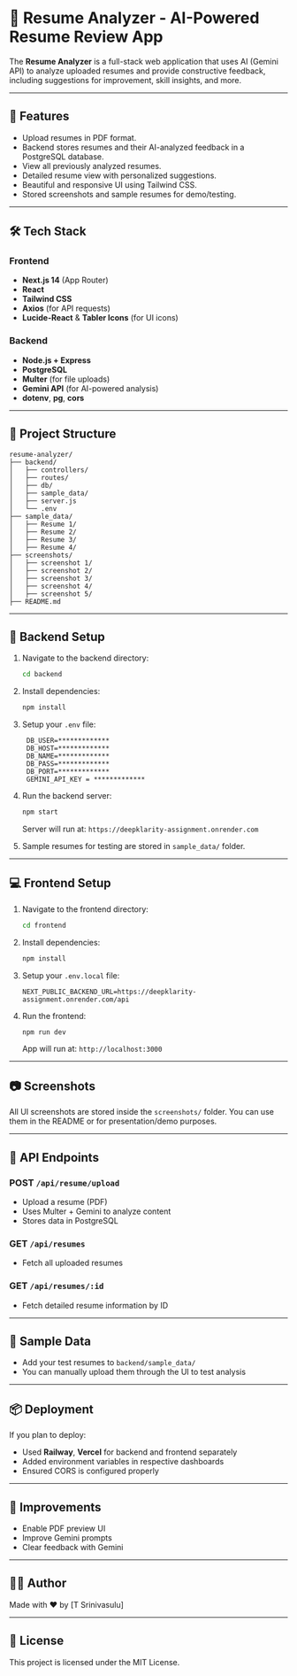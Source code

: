 # 🧠 Resume Analyzer - AI-Powered Resume Review App

The **Resume Analyzer** is a full-stack web application that uses AI (Gemini API) to analyze uploaded resumes and provide constructive feedback, including suggestions for improvement, skill insights, and more.

---

## 🚀 Features

- Upload resumes in PDF format.
- Backend stores resumes and their AI-analyzed feedback in a PostgreSQL database.
- View all previously analyzed resumes.
- Detailed resume view with personalized suggestions.
- Beautiful and responsive UI using Tailwind CSS.
- Stored screenshots and sample resumes for demo/testing.

---

## 🛠️ Tech Stack

### Frontend
- **Next.js 14** (App Router)
- **React**
- **Tailwind CSS**
- **Axios** (for API requests)
- **Lucide-React** & **Tabler Icons** (for UI icons)

### Backend
- **Node.js + Express**
- **PostgreSQL**
- **Multer** (for file uploads)
- **Gemini API** (for AI-powered analysis)
- **dotenv**, **pg**, **cors**

---

## 📁 Project Structure

```
resume-analyzer/
├── backend/
│   ├── controllers/
│   ├── routes/
│   ├── db/
│   ├── sample_data/
│   ├── server.js
│   └── .env
├── sample_data/
│   ├── Resume 1/
│   ├── Resume 2/
│   ├── Resume 3/
│   ├── Resume 4/
├── screenshots/
│   ├── screenshot 1/
│   ├── screenshot 2/
│   ├── screenshot 3/
│   ├── screenshot 4/
│   ├── screenshot 5/
├── README.md
```

---

## 🧩 Backend Setup

1. Navigate to the backend directory:

   ```bash
   cd backend
   ```

2. Install dependencies:

   ```bash
   npm install
   ```

3. Setup your `.env` file:

   ```env
    DB_USER=*************
    DB_HOST=*************
    DB_NAME=*************
    DB_PASS=*************
    DB_PORT=*************
    GEMINI_API_KEY = *************
   ```

4. Run the backend server:

   ```bash
   npm start
   ```

   Server will run at: `https://deepklarity-assignment.onrender.com`

5. Sample resumes for testing are stored in `sample_data/` folder.

---

## 💻 Frontend Setup

1. Navigate to the frontend directory:

   ```bash
   cd frontend
   ```

2. Install dependencies:

   ```bash
   npm install
   ```

3. Setup your `.env.local` file:

   ```env
   NEXT_PUBLIC_BACKEND_URL=https://deepklarity-assignment.onrender.com/api
   ```

4. Run the frontend:

   ```bash
   npm run dev
   ```

   App will run at: `http://localhost:3000`

---

## 📷 Screenshots

All UI screenshots are stored inside the `screenshots/` folder. You can use them in the README or for presentation/demo purposes.

---

## 🔌 API Endpoints

### POST `/api/resume/upload`

- Upload a resume (PDF)
- Uses Multer + Gemini to analyze content
- Stores data in PostgreSQL

### GET `/api/resumes`

- Fetch all uploaded resumes

### GET `/api/resumes/:id`

- Fetch detailed resume information by ID

---

## 🧪 Sample Data

- Add your test resumes to `backend/sample_data/`
- You can manually upload them through the UI to test analysis

---

## 📦 Deployment 

If you plan to deploy:
- Used **Railway**, **Vercel** for backend and frontend separately
- Added environment variables in respective dashboards
- Ensured CORS is configured properly

---

## 📌  Improvements

- Enable PDF preview UI
- Improve Gemini prompts
- Clear feedback with Gemini

---

## 🧑‍💻 Author

Made with ❤️ by [T Srinivasulu]

---

## 📜 License

This project is licensed under the MIT License.
